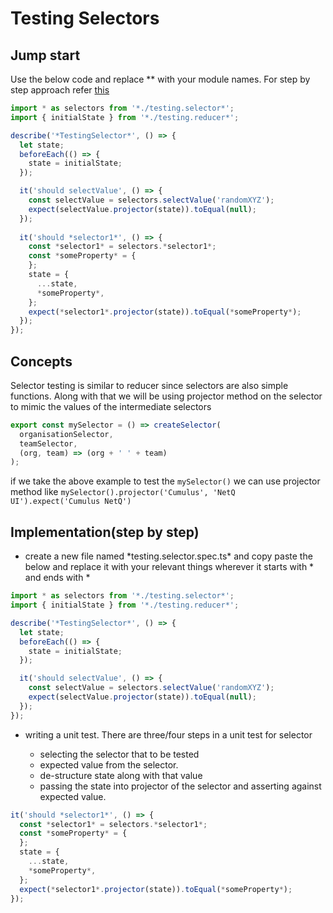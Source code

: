 # Testing Selectors

## Jump start

Use the below code and replace \*\* with your module names. For step by step approach refer [this](testing-reducers.md#integration-step-by-step)

```typescript
import * as selectors from '*./testing.selector*';
import { initialState } from '*./testing.reducer*';

describe('*TestingSelector*', () => {
  let state;
  beforeEach(() => {
    state = initialState;
  });

  it('should selectValue', () => {
    const selectValue = selectors.selectValue('randomXYZ');
    expect(selectValue.projector(state)).toEqual(null);
  });
  
  it('should *selector1*', () => {
    const *selector1* = selectors.*selector1*;
    const *someProperty* = {
    };
    state = {
      ...state,
      *someProperty*,
    };
    expect(*selector1*.projector(state)).toEqual(*someProperty*);
  });
});
```

## Concepts

Selector testing is similar to reducer since selectors are also simple functions. Along with that we will be using projector method on the selector to mimic the values of the intermediate selectors

```typescript
export const mySelector = () => createSelector(
  organisationSelector,
  teamSelector,
  (org, team) => (org + ' ' + team)
);
```

if we take the above example to test the `mySelector()` we can use projector method like `mySelector().projector('Cumulus', 'NetQ UI').expect('Cumulus NetQ')`   

##  Implementation\(step by step\)

* create a new file named \*testing.selector.spec.ts\* and copy paste the below and replace it with your relevant things wherever it starts with \* and ends with \*

```typescript
import * as selectors from '*./testing.selector*';
import { initialState } from '*./testing.reducer*';

describe('*TestingSelector*', () => {
  let state;
  beforeEach(() => {
    state = initialState;
  });

  it('should selectValue', () => {
    const selectValue = selectors.selectValue('randomXYZ');
    expect(selectValue.projector(state)).toEqual(null);
  });
});

```

* writing a unit test. There are  three/four steps in a unit test for selector

  * selecting the selector that to be tested
  * expected value from the selector.
  * de-structure state along with that value
  * passing the state into projector of the selector and asserting against expected value.

```typescript
it('should *selector1*', () => {
  const *selector1* = selectors.*selector1*;
  const *someProperty* = {
  };
  state = {
    ...state,
    *someProperty*,
  };
  expect(*selector1*.projector(state)).toEqual(*someProperty*);
});
```

